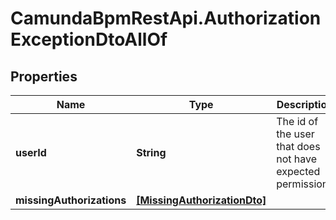 # CamundaBpmRestApi.AuthorizationExceptionDtoAllOf

## Properties

Name | Type | Description | Notes
------------ | ------------- | ------------- | -------------
**userId** | **String** | The id of the user that does not have expected permissions | [optional] 
**missingAuthorizations** | [**[MissingAuthorizationDto]**](MissingAuthorizationDto.md) |  | [optional] 


